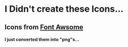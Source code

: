 # I Didn't create these Icons...
## Icons from [Font Awsome](https://fontawesome.com/v6.0/icons)
#### I just converted them into "png"s...

